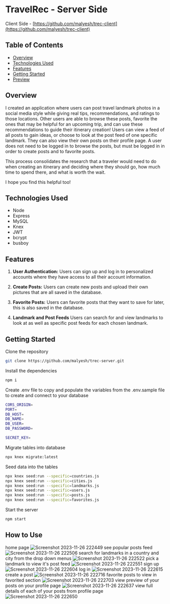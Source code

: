 # TravelRec - Server Side

Client Side - [https://github.com/malyesh/trec-client](https://github.com/malyesh/trec-client)

## Table of Contents

- [Overview](#overview)
- [Technologies Used](#technologies-used)
- [Features](#features)
- [Getting Started](#getting-started)
- [Preview](#preview)

## Overview

I created an application where users can post travel landmark photos in a social media style while giving real tips, recommendations, and ratings to those locations. Other users are able to browse these posts, favorite the ones that may be helpful for an upcoming trip, and can use these recommendations to guide their itinerary creation! Users can view a feed of all posts to gain ideas, or choose to look at the post feed of one specific landmark. They can also view their own posts on their profile page. A user does not need to be logged in to browse the posts, but must be logged in in order to create posts and to favorite posts.

This process consolidates the research that a traveler would need to do when creating an itinerary and deciding where they should go, how much time to spend there, and what is worth the wait.

I hope you find this helpful too!

## Technologies Used

- Node
- Express
- MySQL
- Knex
- JWT
- bcrypt
- busboy

## Features

1. **User Authentication:**
   Users can sign up and log in to personalized accounts where they have access to all their account information.

2. **Create Posts:**
   Users can create new posts and upload their own pictures that are all saved in the database.

3. **Favorite Posts:**
   Users can favorite posts that they want to save for later, this is also saved in the database.

4. **Landmark and Post Feeds**
   Users can search for and view landmarks to look at as well as specific post feeds for each chosen landmark.

## Getting Started

Clone the repository

```bash
git clone https://github.com/malyesh/trec-server.git
```

Install the dependencies

```bash
npm i
```

Create .env file to copy and populate the variables from the .env.sample file to create and connect to your database

```bash
CORS_ORIGIN=
PORT=
DB_HOST=
DB_NAME=
DB_USER=
DB_PASSWORD=

SECRET_KEY=
```

Migrate tables into database

```bash
npx knex migrate:latest
```

Seed data into the tables

```bash
npx knex seed:run --specific=countries.js
npx knex seed:run --specific=cities.js
npx knex seed:run --specific=landmarks.js
npx knex seed:run --specific=users.js
npx knex seed:run --specific=posts.js
npx knex seed:run --specific=favorites.js
```

Start the server

```bash
npm start
```

## How to Use

home page
![Screenshot 2023-11-26 222449](https://github.com/malyesh/trec-server/assets/74512928/6f054454-1fa2-41d6-8013-b72a67162358)
see popular posts feed
![Screenshot 2023-11-26 222506](https://github.com/malyesh/trec-server/assets/74512928/9d3b61e7-c5fe-4802-8c1b-98535d98f3a6)
search for landmarks in a country and city from the drop down menus
![Screenshot 2023-11-26 222522](https://github.com/malyesh/trec-server/assets/74512928/757bf01a-4fe9-4f3d-a063-d7f4a688e676)
pick a landmark to view it's post feed
![Screenshot 2023-11-26 222551](https://github.com/malyesh/trec-server/assets/74512928/1e8fb66c-4f35-4fa3-bb7d-7283eb6acffa)
sign up
![Screenshot 2023-11-26 222604](https://github.com/malyesh/trec-server/assets/74512928/ef887ad3-0a1a-4452-902d-679f40f3aafd)
log in
![Screenshot 2023-11-26 222615](https://github.com/malyesh/trec-server/assets/74512928/b8eb2f66-1cef-4c5d-af04-910825983880)
create a post
![Screenshot 2023-11-26 222716](https://github.com/malyesh/trec-server/assets/74512928/682e3312-0e8c-49f2-a542-dd7a5cb27fb8)
favorite posts to view in favorited section
![Screenshot 2023-11-26 222703](https://github.com/malyesh/trec-server/assets/74512928/73154fb4-cadc-44dc-97fa-59f5dbd18ebf)
view preview of your posts on your profile page
![Screenshot 2023-11-26 222637](https://github.com/malyesh/trec-server/assets/74512928/3b2909f0-2498-4eae-ad33-61b7e084a22a)
view full details of each of your posts from profile page
![Screenshot 2023-11-26 222650](https://github.com/malyesh/trec-server/assets/74512928/80e19fce-4967-44a1-b85e-7378448d05df)
